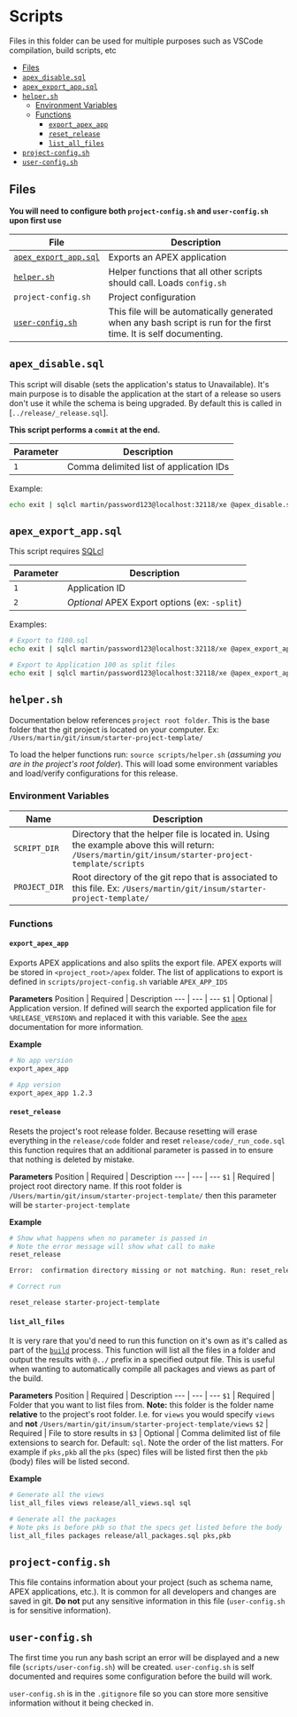 # Scripts

Files in this folder can be used for multiple purposes such as VSCode compilation, build scripts, etc

- [Files](#files)
- [`apex_disable.sql`](#apex_disablesql)
- [`apex_export_app.sql`](#apex_export_appsql)
- [`helper.sh`](#helpersh)
  - [Environment Variables](#environment-variables)
  - [Functions](#functions)
    - [`export_apex_app`](#export_apex_app)
    - [`reset_release`](#reset_release)
    - [`list_all_files`](#list_all_files)
- [`project-config.sh`](#project-configsh)
- [`user-config.sh`](#user-configsh)

## Files

**You will need to configure both `project-config.sh` and `user-config.sh` upon first use**

File | Description
--- | ---
[`apex_export_app.sql`](#apex_export_appsql) | Exports an APEX application
[`helper.sh`](#helpersh) | Helper functions that all other scripts should call. Loads `config.sh`
`project-config.sh` | Project configuration
[`user-config.sh`](#user-configsh) | This file will be automatically generated when any bash script is run for the first time. It is self documenting.


## `apex_disable.sql`

This script will disable (sets the application's status to Unavailable). It's main purpose is to disable the application at the start of a release so users don't use it while the schema is being upgraded. By default this is called in [`../release/_release.sql`].

**This script performs a `commit` at the end.**

Parameter | Description
--- | ---
`1` | Comma delimited list of application IDs

Example:

```bash
echo exit | sqlcl martin/password123@localhost:32118/xe @apex_disable.sql 100,200
```



## `apex_export_app.sql`

This script requires [SQLcl](https://www.oracle.com/ca-en/database/technologies/appdev/sqlcl.html)

Parameter | Description
--- | ---
`1` | Application ID
`2` | *Optional* APEX Export options (ex: `-split`)


Examples:

```bash
# Export to f100.sql
echo exit | sqlcl martin/password123@localhost:32118/xe @apex_export_app.sql 100

# Export to Application 100 as split files
echo exit | sqlcl martin/password123@localhost:32118/xe @apex_export_app.sql 100 -split
```


## `helper.sh`

Documentation below references `project root folder`. This is the base folder that the git project is located on your computer. Ex: `/Users/martin/git/insum/starter-project-template/`

To load the helper functions run: `source scripts/helper.sh` (*assuming you are in the project's root folder*). This will load some environment variables and load/verify configurations for this release.

### Environment Variables

Name | Description
--- | ---
`SCRIPT_DIR` | Directory that the helper file is located in. Using the example above this will return: `/Users/martin/git/insum/starter-project-template/scripts`
`PROJECT_DIR` | Root directory of the git repo that is associated to this file. Ex: `/Users/martin/git/insum/starter-project-template/`


### Functions

#### `export_apex_app`

Exports APEX applications and also splits the export file. APEX exports will be stored in `<project_root>/apex` folder. The list of applications to export is defined in `scripts/project-config.sh` variable `APEX_APP_IDS`

**Parameters**
Position | Required | Description
--- | --- | ---
`$1` | Optional | Application version. If defined will search the exported application file for `%RELEASE_VERSION%` and replaced it with this variable. See the [`apex`](../apex/) documentation for more information.

**Example**

```bash
# No app version
export_apex_app

# App version
export_apex_app 1.2.3
```


#### `reset_release`

Resets the project's root release folder. Because resetting will erase everything in the `release/code` folder and reset `release/code/_run_code.sql` this function requires that an additional parameter is passed in to ensure that nothing is deleted by mistake.

**Parameters**
Position | Required | Description
--- | --- | ---
`$1` | Required | project root directory name. If this root folder is `/Users/martin/git/insum/starter-project-template/` then this parameter will be `starter-project-template`

**Example**

```bash
# Show what happens when no parameter is passed in
# Note the error message will show what call to make
reset_release 

Error:  confirmation directory missing or not matching. Run: reset_release starter-project-template

# Correct run

reset_release starter-project-template
```


#### `list_all_files`

It is very rare that you'd need to run this function on it's own as it's called as part of the [`build`](../build) process. This function will list all the files in a folder and output the results with `@../` prefix in a specified output file. This is useful when wanting to automatically compile all packages and views as part of the build.

**Parameters**
Position | Required | Description
--- | --- | ---
`$1` | Required | Folder that you want to list files from. **Note:** this folder is the folder name **relative** to the project's root folder. I.e. for `views` you would specify `views` and **not** `/Users/martin/git/insum/starter-project-template/views`
`$2` | Required | File to store results in
`$3` | Optional | Comma delimited list of file extensions to search for. Default: `sql`. Note the order of the list matters. For example if `pks,pkb` all the `pks` (spec) files will be listed first then the `pkb` (body) files will be listed second.

**Example**
```bash
# Generate all the views
list_all_files views release/all_views.sql sql

# Generate all the packages
# Note pks is before pkb so that the specs get listed before the body
list_all_files packages release/all_packages.sql pks,pkb
```

## `project-config.sh`
This file contains information about your project (such as schema name, APEX applications, etc.). It is common for all developers and changes are saved in git. **Do not** put any sensitive information in this file (`user-config.sh` is for sensitive information).

## `user-config.sh`
The first time you run any bash script an error will be displayed and a new file (`scripts/user-config.sh`) will be created. `user-config.sh` is self documented and requires some configuration before the build will work.

`user-config.sh` is in the `.gitignore` file so you can store more sensitive information without it being checked in.
